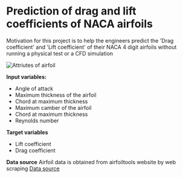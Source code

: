 # Prediction of drag and lift coefficients of NACA airfoils
Motivation for this project is to help the engineers predict the 'Drag coefficient' and 'Lift coefficient' of their NACA 4 digit airfoils without running a physical test or a CFD simulation

![Attriutes of airfoil](https://upload.wikimedia.org/wikipedia/commons/thumb/c/c9/Wing_profile_nomenclature.svg/500px-Wing_profile_nomenclature.svg.png)

**Input variables:**
* Angle of attack
* Maximum thickness of the airfoil
* Chord at maximum thickness
* Maximum camber of the airfoil
* Chord at maximum thickness
* Reynolds number

**Target variables**
* Lift coefficient
* Drag coefficient

**Data source**
Airfoil data is obtained from airfoiltools website by web scraping
[Data source](http://airfoiltools.com/search/index?m%5Bgrp%5D=naca4d&m%5Bsort%5D=1)